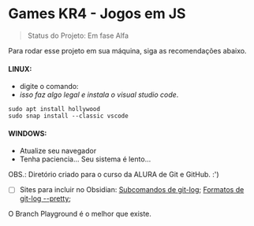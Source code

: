 <h1> Games KR4 - Jogos em JS</h1>

>Status do Projeto: Em fase Alfa

Para rodar esse projeto em sua máquina, siga as recomendações abaixo.

#### LINUX:
 - digite o comando:
 - *isso faz algo legal e instala o visual studio code*.

```
sudo apt install hollywood
sudo snap install --classic vscode
```

#### WINDOWS:
- Atualize seu navegador
- Tenha paciencia... Seu sistema é lento...

OBS.: Diretório criado para o curso da ALURA de Git e GitHub. :')


-[ ] Sites para incluir no Obsidian:
[Subcomandos de git-log](https://devhints.io/git-log);
[Formatos de git-log --pretty](https://devhints.io/git-log-format);

O Branch Playground é o melhor que existe.